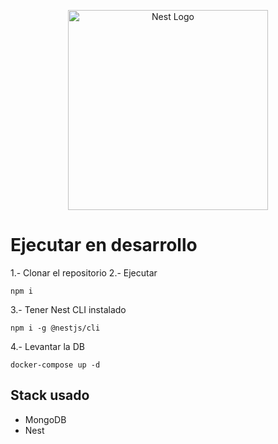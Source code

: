 <p align="center">
  <a href="http://nestjs.com/" target="blank"><img src="https://nestjs.com/img/logo_text.svg" width="320" alt="Nest Logo" /></a>
</p>

# Ejecutar en desarrollo
1.- Clonar el repositorio
2.- Ejecutar
```
npm i
```
3.- Tener Nest CLI instalado
```
npm i -g @nestjs/cli
```
4.- Levantar la DB
```
docker-compose up -d
```

## Stack usado
* MongoDB
* Nest